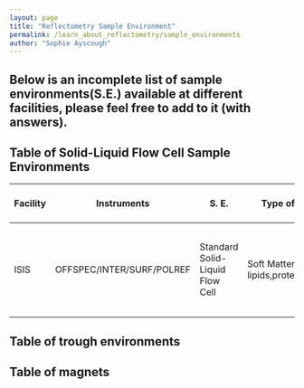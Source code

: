 ```yaml
---
layout: page
title: "Reflectometry Sample Environment"
permalink: /learn_about_reflectometry/sample_environments
author: "Sophie Ayscough"
---
```

## Below is an incomplete list of sample environments(S.E.) available at different facilities, please feel free to add to it (with answers).

## Table of Solid-Liquid Flow Cell Sample Environments
| Facility|Instruments| S. E. | Type of Sample | Block Substrate | Dimensions of block (min/max) | Orientation on Beamline | Mounting | Internal Sample Volume  | Material| Associated Equipment|Webpages|Literature|
| --- | --- | --- | --- | --- | --- | --- | --- | --- | --- | --- | --- | --- |
| ISIS | OFFSPEC/INTER/SURF/POLREF | Standard Solid-Liquid Flow Cell | Soft Matter i.e. lipids,protein,polymers  | Silicon, Silicon-Chromium-Gold, Quartz | 15mm by 50mm/100mm/150mm by 80mm | Horizontal | Kinematic Mount | 3 ml | Teflon trough,  Aluminium Base | HPLC pump, Julabo, Water Bath, Syringe Pump, in-line QCM-D | Web links | Recent Publications |

## Table of trough environments


## Table of magnets


